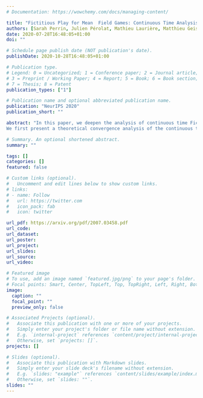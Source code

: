 ```yaml
---
# Documentation: https://wowchemy.com/docs/managing-content/

title: "Fictitious Play for Mean  Field Games: Continuous Time Analysis and Applications"
authors: [Sarah Perrin, Julien Pérolat, Mathieu Laurière, Matthieu Geist, Romuald Élie, Olivier Pietquin]
date: 2020-07-28T16:48:05+01:00
doi: ""

# Schedule page publish date (NOT publication's date).
publishDate: 2020-10-28T16:48:05+01:00

# Publication type.
# Legend: 0 = Uncategorized; 1 = Conference paper; 2 = Journal article;
# 3 = Preprint / Working Paper; 4 = Report; 5 = Book; 6 = Book section;
# 7 = Thesis; 8 = Patent
publication_types: ["1"]

# Publication name and optional abbreviated publication name.
publication: "NeurIPS 2020"
publication_short: ""

abstract: "In this paper, we deepen the analysis of continuous time Fictitious Play learning algorithm to the consideration of various finite state Mean Field Game settings (finite horizon, γ-discounted), allowing in particular for the introduction of an additional common noise.
We first present a theoretical convergence analysis of the continuous time Fictitious Play process and prove that the induced exploitability decreases at a rate O(1/t). Such analysis emphasizes the use of exploitability as a relevant metric for evaluating the convergence towards a Nash equilibrium in the context of Mean Field Games. These theoretical contributions are supported by numerical experiments provided in either model-based or model-free settings. We provide hereby for the first time converging learning dynamics for Mean Field Games in the presence of common noise."

# Summary. An optional shortened abstract.
summary: ""

tags: []
categories: []
featured: false

# Custom links (optional).
#   Uncomment and edit lines below to show custom links.
# links:
# - name: Follow
#   url: https://twitter.com
#   icon_pack: fab
#   icon: twitter

url_pdf: https://arxiv.org/pdf/2007.03458.pdf
url_code:
url_dataset:
url_poster:
url_project:
url_slides:
url_source:
url_video:

# Featured image
# To use, add an image named `featured.jpg/png` to your page's folder. 
# Focal points: Smart, Center, TopLeft, Top, TopRight, Left, Right, BottomLeft, Bottom, BottomRight.
image:
  caption: ""
  focal_point: ""
  preview_only: false

# Associated Projects (optional).
#   Associate this publication with one or more of your projects.
#   Simply enter your project's folder or file name without extension.
#   E.g. `internal-project` references `content/project/internal-project/index.md`.
#   Otherwise, set `projects: []`.
projects: []

# Slides (optional).
#   Associate this publication with Markdown slides.
#   Simply enter your slide deck's filename without extension.
#   E.g. `slides: "example"` references `content/slides/example/index.md`.
#   Otherwise, set `slides: ""`.
slides: ""
---
```

